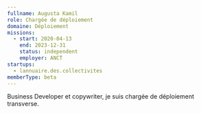 ```yaml
---
fullname: Augusta Kamil
role: Chargée de déploiement
domaine: Déploiement
missions:
  - start: 2020-04-13
    end: 2023-12-31
    status: independent
    employer: ANCT
startups:
  - lannuaire.des.collectivites
memberType: beta
---
```


Business Developer et copywriter, je suis chargée de déploiement transverse.
